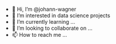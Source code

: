 - 👋 Hi, I’m @johann-wagner
- 👀 I’m interested in data science projects
- 🌱 I’m currently learning ...
- 💞️ I’m looking to collaborate on ...
- 📫 How to reach me ...

<!---
johann-wagner/johann-wagner is a ✨ special ✨ repository because its `README.md` (this file) appears on your GitHub profile.
You can click the Preview link to take a look at your changes.
--->

